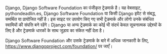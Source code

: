 <p>Django, Django Software Foundation का पंजीकृत ट्रेडमार्क है। यह वेबसाइट, pythondeadlin.es, Django Software Foundation या किसी Django इवेंट से संबद्ध, समर्थित या प्रायोजित नहीं है। इस साइट पर उपयोग किए गए सभी ट्रेडमार्क और लोगो उनके संबंधित स्वामियों की संपत्ति बने रहेंगे। Django या अन्य ट्रेडमार्क का कोई भी संदर्भ केवल सूचनात्मक उद्देश्यों के लिए है और ट्रेडमार्क धारकों के साथ जुड़ाव का संकेत नहीं देता है।</p>
<p>Django Software Foundation और उसके ट्रेडमार्क के बारे में अधिक जानकारी के लिए, <a href="https://www.djangoproject.com/foundation/">https://www.djangoproject.com/foundation/</a> पर जाएँ।</p>
